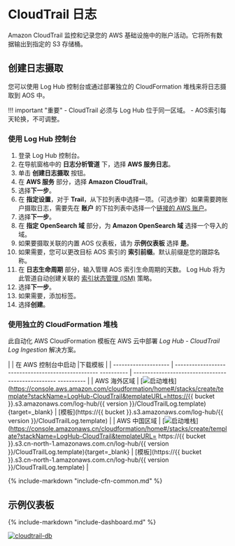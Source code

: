 # CloudTrail 日志
Amazon CloudTrail 监控和记录您的 AWS 基础设施中的账户活动。它将所有数据输出到指定的 S3 存储桶。

## 创建日志摄取
您可以使用 Log Hub 控制台或通过部署独立的 CloudFormation 堆栈来将日志摄取到 AOS 中。

!!! important "重要"
    - CloudTrail 必须与 Log Hub 位于同一区域。
    - AOS索引每天轮换，不可调整。

### 使用 Log Hub 控制台
1. 登录 Log Hub 控制台。
2. 在导航窗格中的 **日志分析管道** 下，选择 **AWS 服务日志**。
3. 单击 **创建日志摄取** 按钮。
4. 在 **AWS 服务** 部分，选择 **Amazon CloudTrail**。
5. 选择**下一步**。
6. 在 **指定设置**，对于 **Trail**，从下拉列表中选择一项。（可选步骤）如果需要跨账户摄取日志，需要先在 **账户** 的下拉列表中选择一个[链接的 AWS 账户](../link-account/index.md)。
7. 选择**下一步**。
8. 在 **指定 OpenSearch 域** 部分，为 **Amazon OpenSearch 域** 选择一个导入的域。
9. 如果要摄取关联的内置 AOS 仪表板，请为 **示例仪表板** 选择 **是**。
10. 如果需要，您可以更改目标 AOS 索引的 **索引前缀**。默认前缀是您的跟踪名称。
11. 在 **日志生命周期** 部分，输入管理 AOS 索引生命周期的天数。 Log Hub 将为此管道自动创建关联的 [索引状态管理 (ISM)](https://opensearch.org/docs/latest/im-plugin/ism/index/) 策略。
12. 选择**下一步**。
13. 如果需要，添加标签。
14. 选择**创建**。

### 使用独立的 CloudFormation 堆栈
此自动化 AWS CloudFormation 模板在 AWS 云中部署 *Log Hub - CloudTrail Log Ingestion* 解决方案。

| | 在 AWS 控制台中启动 |下载模板 |
| -------------------- | -------------------------------------------------- ---------- | -------------------------------------------------- ---------- |
| AWS 海外区域 | [![启动堆栈](../../images/launch-stack.png)](https://console.aws.amazon.com/cloudformation/home#/stacks/create/template?stackName=LogHub-CloudTrail&templateURL=https://{{ bucket }}.s3.amazonaws.com/log-hub/{{ version }}/CloudTrailLog.template){target=_blank} | [模板](https://{{ bucket }}.s3.amazonaws.com/log-hub/{{ version }}/CloudTrailLog.template)  |
| AWS 中国区域 | [![启动堆栈](../../images/launch-stack.png)](https://console.amazonaws.cn/cloudformation/home#/stacks/create/template?stackName=LogHub-CloudTrail&templateURL= https://{{ bucket }}.s3.cn-north-1.amazonaws.com.cn/log-hub/{{ version }}/CloudTrailLog.template){target=_blank} | [模板](https://{{ bucket }}.s3.cn-north-1.amazonaws.com.cn/log-hub/{{ version }}/CloudTrailLog.template) |

{%
include-markdown "include-cfn-common.md"
%}

## 示例仪表板
{%
include-markdown "include-dashboard.md"
%}

[![cloudtrail-db]][cloudtrail-db]


[cloudtrail-db]: ../../images/dashboards/cloudtrail-db.png

